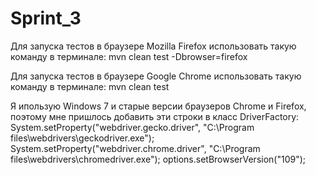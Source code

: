 # Sprint_3
Для запуска тестов в браузере Mozilla Firefox использовать такую команду в терминале:
mvn clean test -Dbrowser=firefox

Для запуска тестов в браузере Google Chrome использовать такую команду в терминале:
mvn clean test

Я ипользую Windows 7 и старые версии браузеров Chrome и Firefox, поэтому мне пришлось добавить эти строки в класс DriverFactory:
System.setProperty("webdriver.gecko.driver", "C:\\Program files\\webdrivers\\geckodriver.exe");
System.setProperty("webdriver.chrome.driver", "C:\\Program files\\webdrivers\\chromedriver.exe");
options.setBrowserVersion("109");

